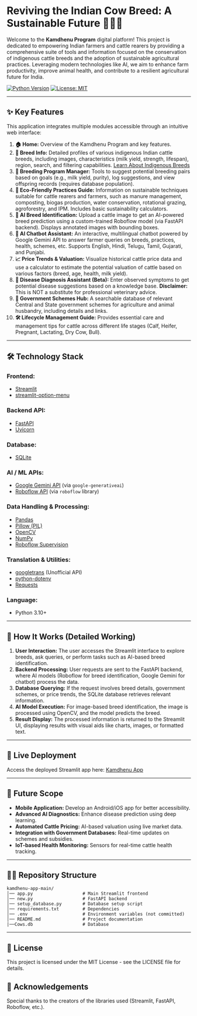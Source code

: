 # Reviving the Indian Cow Breed: A Sustainable Future 🐄🇮🇳

Welcome to the **Kamdhenu Program** digital platform! This project is dedicated to empowering Indian farmers and cattle rearers by providing a comprehensive suite of tools and information focused on the conservation of indigenous cattle breeds and the adoption of sustainable agricultural practices. Leveraging modern technologies like AI, we aim to enhance farm productivity, improve animal health, and contribute to a resilient agricultural future for India.

[![Python Version](https://img.shields.io/badge/python-3.10%2B-blue.svg)](https://www.python.org/)
[![License: MIT](https://img.shields.io/badge/License-MIT-yellow.svg)](https://opensource.org/licenses/MIT)

---

## ✨ Key Features

This application integrates multiple modules accessible through an intuitive web interface:

1.  **🏠 Home:** Overview of the Kamdhenu Program and key features.
2.  **🧬 Breed Info:** Detailed profiles of various indigenous Indian cattle breeds, including images, characteristics (milk yield, strength, lifespan), region, search, and filtering capabilities. [Learn About Indigenous Breeds](https://bodhishop.in/blogs/news/indigenous-cow-breeds-of-india-popular-and-less-popular-ones?srsltid=AfmBOor5RNv-St9xH031N7eyvSX7o696XeluKNpoyrOnTknGk4eirJgL)
3.  **💖 Breeding Program Manager:** Tools to suggest potential breeding pairs based on goals (e.g., milk yield, purity), log suggestions, and view offspring records (requires database population).
4.  **🌱 Eco-Friendly Practices Guide:** Information on sustainable techniques suitable for cattle rearers and farmers, such as manure management, composting, biogas production, water conservation, rotational grazing, agroforestry, and IPM. Includes basic sustainability calculators.
5.  **🎨 AI Breed Identification:** Upload a cattle image to get an AI-powered breed prediction using a custom-trained Roboflow model (via FastAPI backend). Displays annotated images with bounding boxes.
6.  **💬 AI Chatbot Assistant:** An interactive, multilingual chatbot powered by Google Gemini API to answer farmer queries on breeds, practices, health, schemes, etc. Supports English, Hindi, Telugu, Tamil, Gujarati, and Punjabi.
7.  **📈 Price Trends & Valuation:** Visualize historical cattle price data and use a calculator to estimate the potential valuation of cattle based on various factors (breed, age, health, milk yield).
8.  **💪 Disease Diagnosis Assistant (Beta):** Enter observed symptoms to get potential disease suggestions based on a knowledge base. **Disclaimer:** This is NOT a substitute for professional veterinary advice.
9.  **🏦 Government Schemes Hub:** A searchable database of relevant Central and State government schemes for agriculture and animal husbandry, including details and links.
10. **🛠️ Lifecycle Management Guide:** Provides essential care and management tips for cattle across different life stages (Calf, Heifer, Pregnant, Lactating, Dry Cow, Bull).

---

## 🛠️ Technology Stack

### **Frontend:**
- [Streamlit](https://streamlit.io/)
- [streamlit-option-menu](https://github.com/victoryhb/streamlit-option-menu)

### **Backend API:**
- [FastAPI](https://fastapi.tiangolo.com/)
- [Uvicorn](https://www.uvicorn.org/)

### **Database:**
- [SQLite](https://www.sqlite.org/index.html)

### **AI / ML APIs:**
- [Google Gemini API](https://ai.google.dev/) (via `google-generativeai`)
- [Roboflow API](https://roboflow.com/) (via `roboflow` library)

### **Data Handling & Processing:**
- [Pandas](https://pandas.pydata.org/)
- [Pillow (PIL)](https://python-pillow.org/)
- [OpenCV](https://opencv.org/)
- [NumPy](https://numpy.org/)
- [Roboflow Supervision](https://supervision.roboflow.com/)

### **Translation & Utilities:**
- [googletrans](https://pypi.org/project/googletrans/) (Unofficial API)
- [python-dotenv](https://pypi.org/project/python-dotenv/)
- [Requests](https://requests.readthedocs.io/en/latest/)

### **Language:**
- Python 3.10+

---

## 💂️ How It Works (Detailed Working)

1. **User Interaction:** The user accesses the Streamlit interface to explore breeds, ask queries, or perform tasks such as AI-based breed identification.
2. **Backend Processing:** User requests are sent to the FastAPI backend, where AI models (Roboflow for breed identification, Google Gemini for chatbot) process the data.
3. **Database Querying:** If the request involves breed details, government schemes, or price trends, the SQLite database retrieves relevant information.
4. **AI Model Execution:** For image-based breed identification, the image is processed using OpenCV, and the model predicts the breed.
5. **Result Display:** The processed information is returned to the Streamlit UI, displaying results with visual aids like charts, images, or formatted text.

---

## 🚀 Live Deployment

Access the deployed Streamlit app here: [Kamdhenu App](<your-streamlit-app-url>)

---

## 💁️ Future Scope

- **Mobile Application:** Develop an Android/iOS app for better accessibility.
- **Advanced AI Diagnostics:** Enhance disease prediction using deep learning.
- **Automated Cattle Pricing:** AI-based valuation using live market data.
- **Integration with Government Databases:** Real-time updates on schemes and subsidies.
- **IoT-based Health Monitoring:** Sensors for real-time cattle health tracking.

---

## 🏋️‍♂️ Repository Structure
```
kamdhenu-app-main/
│── app.py                   # Main Streamlit frontend
│── new.py                   # FastAPI backend
│── setup_database.py        # Database setup script
│── requirements.txt         # Dependencies
│── .env                     # Environment variables (not committed)
│── README.md                # Project documentation
|──Cows.db                   # Database
```

---

## 📝 License

This project is licensed under the MIT License - see the LICENSE file for details.

## 🙏 Acknowledgements

Special thanks to the creators of the libraries used (Streamlit, FastAPI, Roboflow, etc.).

